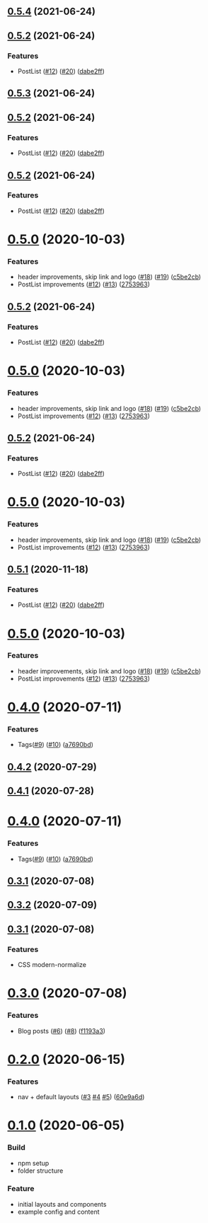 ## [0.5.4](https://github.com/petedavisdev/vuepress-theme-base/compare/0.5.2...0.5.4) (2021-06-24)



## [0.5.2](https://github.com/petedavisdev/vuepress-theme-base/compare/0.5.0...0.5.2) (2021-06-24)


### Features

* PostList ([#12](https://github.com/petedavisdev/vuepress-theme-base/issues/12)) ([#20](https://github.com/petedavisdev/vuepress-theme-base/issues/20)) ([dabe2ff](https://github.com/petedavisdev/vuepress-theme-base/commit/dabe2ff2a2785b8d4ff5771e8038671a47f69f22))



## [0.5.3](https://github.com/petedavisdev/vuepress-theme-base/compare/0.5.2...0.5.3) (2021-06-24)



## [0.5.2](https://github.com/petedavisdev/vuepress-theme-base/compare/0.5.0...0.5.2) (2021-06-24)


### Features

* PostList ([#12](https://github.com/petedavisdev/vuepress-theme-base/issues/12)) ([#20](https://github.com/petedavisdev/vuepress-theme-base/issues/20)) ([dabe2ff](https://github.com/petedavisdev/vuepress-theme-base/commit/dabe2ff2a2785b8d4ff5771e8038671a47f69f22))



## [0.5.2](https://github.com/petedavisdev/vuepress-theme-base/compare/0.5.0...0.5.2) (2021-06-24)


### Features

* PostList ([#12](https://github.com/petedavisdev/vuepress-theme-base/issues/12)) ([#20](https://github.com/petedavisdev/vuepress-theme-base/issues/20)) ([dabe2ff](https://github.com/petedavisdev/vuepress-theme-base/commit/dabe2ff2a2785b8d4ff5771e8038671a47f69f22))



# [0.5.0](https://github.com/petedavisdev/vuepress-theme-base/compare/0.4.0...0.5.0) (2020-10-03)


### Features

* header improvements, skip link and logo ([#18](https://github.com/petedavisdev/vuepress-theme-base/issues/18)) ([#19](https://github.com/petedavisdev/vuepress-theme-base/issues/19)) ([c5be2cb](https://github.com/petedavisdev/vuepress-theme-base/commit/c5be2cb4783838a981119fbdfec18e1182d6b161))
* PostList improvements ([#12](https://github.com/petedavisdev/vuepress-theme-base/issues/12)) ([#13](https://github.com/petedavisdev/vuepress-theme-base/issues/13)) ([2753963](https://github.com/petedavisdev/vuepress-theme-base/commit/27539633d80b8f827959902299fb8a9036c4666a))



## [0.5.2](https://github.com/petedavisdev/vuepress-theme-base/compare/0.5.0...0.5.2) (2021-06-24)


### Features

* PostList ([#12](https://github.com/petedavisdev/vuepress-theme-base/issues/12)) ([#20](https://github.com/petedavisdev/vuepress-theme-base/issues/20)) ([dabe2ff](https://github.com/petedavisdev/vuepress-theme-base/commit/dabe2ff2a2785b8d4ff5771e8038671a47f69f22))



# [0.5.0](https://github.com/petedavisdev/vuepress-theme-base/compare/0.4.0...0.5.0) (2020-10-03)


### Features

* header improvements, skip link and logo ([#18](https://github.com/petedavisdev/vuepress-theme-base/issues/18)) ([#19](https://github.com/petedavisdev/vuepress-theme-base/issues/19)) ([c5be2cb](https://github.com/petedavisdev/vuepress-theme-base/commit/c5be2cb4783838a981119fbdfec18e1182d6b161))
* PostList improvements ([#12](https://github.com/petedavisdev/vuepress-theme-base/issues/12)) ([#13](https://github.com/petedavisdev/vuepress-theme-base/issues/13)) ([2753963](https://github.com/petedavisdev/vuepress-theme-base/commit/27539633d80b8f827959902299fb8a9036c4666a))



## [0.5.2](https://github.com/petedavisdev/vuepress-theme-base/compare/0.5.0...0.5.2) (2021-06-24)


### Features

* PostList ([#12](https://github.com/petedavisdev/vuepress-theme-base/issues/12)) ([#20](https://github.com/petedavisdev/vuepress-theme-base/issues/20)) ([dabe2ff](https://github.com/petedavisdev/vuepress-theme-base/commit/dabe2ff2a2785b8d4ff5771e8038671a47f69f22))



# [0.5.0](https://github.com/petedavisdev/vuepress-theme-base/compare/0.4.0...0.5.0) (2020-10-03)


### Features

* header improvements, skip link and logo ([#18](https://github.com/petedavisdev/vuepress-theme-base/issues/18)) ([#19](https://github.com/petedavisdev/vuepress-theme-base/issues/19)) ([c5be2cb](https://github.com/petedavisdev/vuepress-theme-base/commit/c5be2cb4783838a981119fbdfec18e1182d6b161))
* PostList improvements ([#12](https://github.com/petedavisdev/vuepress-theme-base/issues/12)) ([#13](https://github.com/petedavisdev/vuepress-theme-base/issues/13)) ([2753963](https://github.com/petedavisdev/vuepress-theme-base/commit/27539633d80b8f827959902299fb8a9036c4666a))



## [0.5.1](https://github.com/petedavisdev/vuepress-theme-base/compare/0.5.0...v0.5.1) (2020-11-18)


### Features

* PostList ([#12](https://github.com/petedavisdev/vuepress-theme-base/issues/12)) ([#20](https://github.com/petedavisdev/vuepress-theme-base/issues/20)) ([dabe2ff](https://github.com/petedavisdev/vuepress-theme-base/commit/dabe2ff2a2785b8d4ff5771e8038671a47f69f22))



# [0.5.0](https://github.com/petedavisdev/vuepress-theme-base/compare/0.4.0...0.5.0) (2020-10-03)


### Features

* header improvements, skip link and logo ([#18](https://github.com/petedavisdev/vuepress-theme-base/issues/18)) ([#19](https://github.com/petedavisdev/vuepress-theme-base/issues/19)) ([c5be2cb](https://github.com/petedavisdev/vuepress-theme-base/commit/c5be2cb4783838a981119fbdfec18e1182d6b161))
* PostList improvements ([#12](https://github.com/petedavisdev/vuepress-theme-base/issues/12)) ([#13](https://github.com/petedavisdev/vuepress-theme-base/issues/13)) ([2753963](https://github.com/petedavisdev/vuepress-theme-base/commit/27539633d80b8f827959902299fb8a9036c4666a))



# [0.4.0](https://github.com/petedavisdev/vuepress-theme-base/compare/0.3.1...0.4.0) (2020-07-11)


### Features

* Tags([#9](https://github.com/petedavisdev/vuepress-theme-base/issues/9)) ([#10](https://github.com/petedavisdev/vuepress-theme-base/issues/10)) ([a7690bd](https://github.com/petedavisdev/vuepress-theme-base/commit/a7690bd72e21e94cb92da6dda2abf49ed81821dc))



## [0.4.2](https://github.com/petedavisdev/vuepress-theme-base/compare/0.4.0...0.4.2) (2020-07-29)

## [0.4.1](https://github.com/petedavisdev/vuepress-theme-base/compare/0.4.0...0.4.1) (2020-07-28)

# [0.4.0](https://github.com/petedavisdev/vuepress-theme-base/compare/0.3.1...0.4.0) (2020-07-11)

### Features

- Tags([#9](https://github.com/petedavisdev/vuepress-theme-base/issues/9)) ([#10](https://github.com/petedavisdev/vuepress-theme-base/issues/10)) ([a7690bd](https://github.com/petedavisdev/vuepress-theme-base/commit/a7690bd72e21e94cb92da6dda2abf49ed81821dc))

## [0.3.1](https://github.com/petedavisdev/vuepress-theme-base/compare/0.3.0...0.3.1) (2020-07-08)

## [0.3.2](https://github.com/petedavisdev/vuepress-theme-base/compare/0.3.1...0.3.2) (2020-07-09)

## [0.3.1](https://github.com/petedavisdev/vuepress-theme-base/compare/0.3.0...0.3.1) (2020-07-08)

### Features

- CSS modern-normalize

# [0.3.0](https://github.com/petedavisdev/vuepress-theme-base/compare/0.2.0...v0.3.0) (2020-07-08)

### Features

- Blog posts ([#6](https://github.com/petedavisdev/vuepress-theme-base/issues/6)) ([#8](https://github.com/petedavisdev/vuepress-theme-base/issues/8)) ([f1193a3](https://github.com/petedavisdev/vuepress-theme-base/commit/f1193a3156661cf836f510e16fd9aaf9c34ead1c))

# [0.2.0](https://github.com/petedavisdev/vuepress-theme-base/compare/v0.1.0...v0.2.0) (2020-06-15)

### Features

- nav + default layouts ([#3](https://github.com/petedavisdev/vuepress-theme-base/issues/3) [#4](https://github.com/petedavisdev/vuepress-theme-base/issues/4) [#5](https://github.com/petedavisdev/vuepress-theme-base/issues/5)) ([60e9a6d](https://github.com/petedavisdev/vuepress-theme-base/commit/60e9a6db3a5f9f6aae8e4199ec933c009160a788))

# [0.1.0](https://github.com/petedavisdev/vuepress-theme-base/releases/tag/0.1.0) (2020-06-05)

### Build

- npm setup
- folder structure

### Feature

- initial layouts and components
- example config and content

